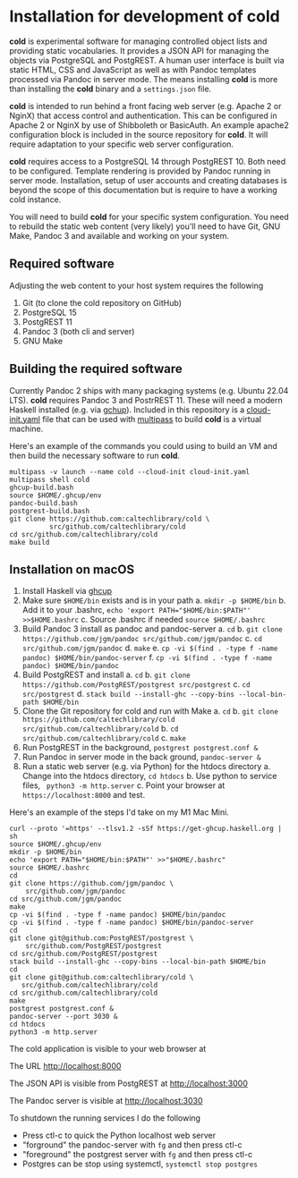 Installation for development of **cold**
=======================================

**cold** is experimental software for managing controlled object lists and providing static vocabularies. It provides a JSON API for managing the objects via PostgreSQL and PostgREST. A human user interface is built via static HTML, CSS and JavaScript as well as with Pandoc templates processed via Pandoc in server mode. The means installing **cold** is more than installing the **cold** binary and a `settings.json` file. 

**cold** is intended to run behind a front facing web server (e.g. Apache 2 or NginX) that access control and authentication. This can be configured in Apache 2 or NginX by use of Shibboleth or BasicAuth.  An example apache2 configuration block is included in the source repository for **cold**. It will require adaptation to your specific web server configuration.

**cold** requires access to a PostgreSQL 14 through PostgREST 10. Both need to be configured. Template rendering is provided by Pandoc running in server mode.  Installation, setup of user accounts and creating databases is beyond the scope of this documentation but is require to have a working cold instance.

You will need to build **cold** for your specific system configuration.  You need to rebuild the static web content (very likely) you'll need to have Git, GNU Make, Pandoc 3 and available and working on your system.

Required software
-----------------

Adjusting the web content to your host system requires the following

1. Git (to clone the cold repository on GitHub)
2. PostgreSQL 15
3. PostgREST 11
4. Pandoc 3 (both cli and server)
5. GNU Make

Building the required software
------------------------------

Currently Pandoc 2 ships with many packaging systems (e.g. Ubuntu 22.04 LTS). **cold** requires Pandoc 3 and PostrREST 11. These will need a modern Haskell installed (e.g. via [gchup](https://www.haskell.org/ghcup/)). Included in this repository is a [cloud-init.yaml](cloud-init.yaml) file that can be used with [multipass](https://multipass.run) to build **cold** is a virtual machine.

Here's an example of the commands you could using to build an VM 
and then build the necessary software to run **cold**.

~~~
multipass -v launch --name cold --cloud-init cloud-init.yaml
multipass shell cold
ghcup-build.bash
source $HOME/.ghcup/env
pandoc-build.bash
postgrest-build.bash
git clone https://github.com:caltechlibrary/cold \
          src/github.com/caltechlibrary/cold
cd src/github.com/caltechlibrary/cold
make build
~~~

Installation on macOS
---------------------

1. Install Haskell via [ghcup](https://www.haskell.org/ghcup/)
2. Make sure `$HOME/bin` exists and is in your path
    a. `mkdir -p $HOME/bin`
    b. Add it to your .bashrc, `echo 'export PATH="$HOME/bin:$PATH"' >>$HOME.bashrc`
    c. Source .bashrc if needed `source $HOME/.bashrc`
3. Build Pandoc 3 install as pandoc and pandoc-server
    a. `cd`
    b. `git clone https://github.com/jgm/pandoc src/github.com/jgm/pandoc`
    c. `cd src/github.com/jgm/pandoc`
    d. `make`
    e. `cp -vi $(find . -type f -name pandoc) $HOME/bin/pandoc-server`
    f. `cp -vi $(find . -type f -name pandoc) $HOME/bin/pandoc`
3. Build PostgREST and install 
    a. `cd`
    b. `git clone https://github.com/PostgREST/postgrest src/postgrest`
    c. `cd src/postgrest`
    d. `stack build --install-ghc --copy-bins --local-bin-path $HOME/bin`
4. Clone the Git repository for cold and run with Make
    a. `cd`
    b. `git clone https://github.com/caltechlibrary/cold src/github.com/caltechlibrary/cold`
    b. `cd src/github.com/caltechlibrary/cold`
    c. `make`
5. Run PostgREST in the background, `postgrest postgrest.conf &`
6. Run Pandoc in server mode in the back ground, `pandoc-server &`
7. Run a static web server (e.g. via Python) for the htdocs directory
    a. Change into the htdocs directory, `cd htdocs`
    b. Use python to service files, ` python3 -m http.server`
    c. Point your browser at `https://localhost:8000` and test.

Here's an example of the steps I'd take on my M1 Mac Mini. 

~~~
curl --proto '=https' --tlsv1.2 -sSf https://get-ghcup.haskell.org | sh
source $HOME/.ghcup/env
mkdir -p $HOME/bin
echo 'export PATH="$HOME/bin:$PATH"' >>"$HOME/.bashrc"
source $HOME/.bashrc
cd
git clone https://github.com/jgm/pandoc \
    src/github.com/jgm/pandoc
cd src/github.com/jgm/pandoc
make
cp -vi $(find . -type f -name pandoc) $HOME/bin/pandoc
cp -vi $(find . -type f -name pandoc) $HOME/bin/pandoc-server
cd
git clone git@github.com:PostgREST/postgrest \
    src/github.com/PostgREST/postgrest
cd src/github.com/PostgREST/postgrest
stack build --install-ghc --copy-bins --local-bin-path $HOME/bin
cd
git clone git@github.com:caltechlibrary/cold \
   src/github.com/caltechlibrary/cold
cd src/github.com/caltechlibrary/cold
make 
postgrest postgrest.conf &
pandoc-server --port 3030 &
cd htdocs
python3 -m http.server
~~~

The cold application is visible to your web browser at

The URL <http://localhost:8000>

The JSON API is visible from PostgREST at <http://localhost:3000>

The Pandoc server is visible at <http://localhost:3030>

To shutdown the running services I do the following

- Press ctl-c to quick the Python localhost web server
- "forground" the pandoc-server with `fg` and then press ctl-c
- "foreground" the postgrest server with `fg` and then press ctl-c
- Postgres can be stop using systemctl, `systemctl stop postgres`



